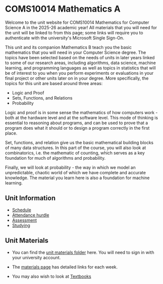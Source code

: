 # COMS10014 Mathematics A

Welcome to the unit website for COMS10014 Mathematics for Computer Science A in the 2025-26 academic year!
All materials that you will need for the unit will be linked to from this page; some links will require you to authenticate with the university's Microsoft Single Sign-On.

This unit and its companion Mathematics B teach you the basic mathematics that you will need in your Computer Science degree. The topics have been selected based on the needs of units in later years linked to some of our research areas, including algorithms, data science, machine learning, and programming languages as well as topics in statistics that will be of interest to you when you perform experiments or evaluations in your final project or other units later on in your degree.
More specifically, the topics for this unit are based around three areas:

  * Logic and Proof 
  * Sets, Functions, and Relations
  * Probability

Logic and proof is in some sense the mathematics of how computers work - both at the hardware level and at the software level.
This mode of thinking is essential to reasoning about programs, and can be used to prove that a program does what it should or to design a program correctly in the first place.

Set, functions, and relation give us the basic mathematical building blocks of many data structures.
In this part of the course, you will also look at combinatorics, i.e. the mathematic of counting, which serves as a key foundation for much of algorithms and probability.

Finally, we will look at probability - the way in which we model an unpredictable, chaotic world of which we have complete and accurate knowledge. The material you learn here is also a foundation for machine learning.

## Unit Information

  - [Schedule](schedule.md)
  - [Attendance hurdle](attendance.md)
  - [Assessment](assessment.md)
  - [Studying](studying.md)

## Unit Materials

  - You can find the [unit materials folder](https://uob.sharepoint.com/teams/UnitTeams-COMS10014-2025-26-TB-1-A/Class%20Materials) here. You will need to sign in with your university account.
  - The [materials page](materials.md) has detailed links for each week.

  - You may also wish to look at [Textbooks](textbooks.md)